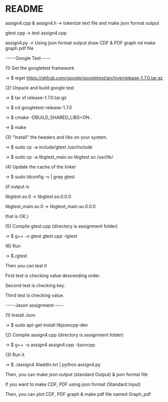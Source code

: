 # README #

assign4.cpp & assign4.h -> tokenize text file and make json format output

gtest.cpp -> test assign4.cpp

assign4.py -> Using json format output draw CDF & PDF graph nd make graph pdf file 

-----Google Test-----

(1) Get the googletest framework

-> $ wget https://github.com/google/googletest/archive/release-1.7.0.tar.gz

(2) Unpack and build google test

-> $ tar xf release-1.7.0.tar.gz

->   $ cd googletest-release-1.7.0
   
->   $ cmake -DBUILD_SHARED_LIBS=ON .
   
->   $ make

(3) "Install" the headers and libs on your system.

-> $ sudo cp -a include/gtest /usr/include

->  $ sudo cp -a libgtest_main.so libgtest.so /usr/lib/

(4) Update the cache of the linker

-> $ sudo ldconfig -v | grep gtest

(if output is 

libgtest.so.0 -> libgtest.so.0.0.0

libgtest_main.so.0 -> libgtest_main.so.0.0.0

that is OK.)

(5) Compile gtest.cpp (directory is assignment folder)

-> $ g++ -o gtest gtest.cpp -lgtest

(6) Run

-> $./gtest

Then you can test it

First test is checking value descending order.

Second test is checking key.

Third test is checking value.

-----Jason assignment-----

(1) Install Json

-> $ sudo apt-get install libjsoncpp-dev

(2) Compile assign4.cpp (directory is assignment folder)

-> $ g++ -o assign4 assign4.cpp -ljsoncpp


(3) Run it 

-> $ ./assign4 Aladdin.txt | python assign4.py


Then, you can make json output (standard Output) & json format file

If you want to make CDF, PDF using json format (Standard Input)

Then, you can plot CDF, PDF graph & make pdf file named Graph_pdf
